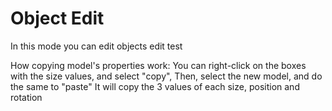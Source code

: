 # Object Edit

In this mode you can edit objects 
edit test

How copying model's properties work:
You can right-click on the boxes with the size values, and select "copy",
Then, select the new model, and do the same to "paste"
It will copy the 3 values of each size, position and rotation

<!--stackedit_data:
eyJoaXN0b3J5IjpbMTU1MDkyMjM4NSwtMTY3NjIwMDEyMV19
-->